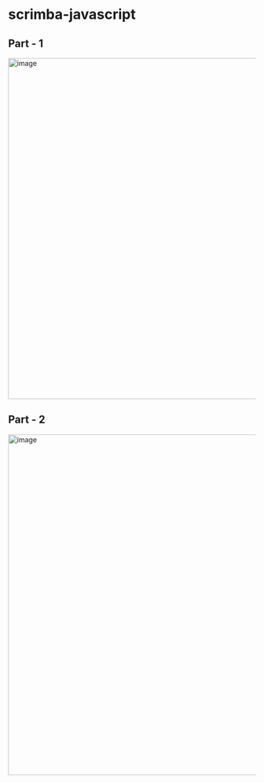 # scrimba-javascript

## Part - 1
<img width="695" alt="image" src="https://user-images.githubusercontent.com/69317200/153332165-23a929cb-172f-41ab-87da-0f0c644c9b10.png">

## Part - 2 
<img width="694" alt="image" src="https://user-images.githubusercontent.com/69317200/153977285-7e322567-aba0-407c-b73a-8d2bf4741339.png">
